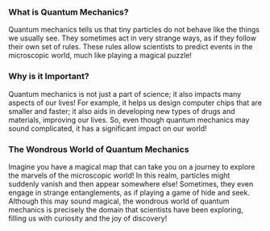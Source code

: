 ### What is Quantum Mechanics?

Quantum mechanics tells us that tiny particles do not behave like the things we usually see. They sometimes act in very strange ways, as if they follow their own set of rules. These rules allow scientists to predict events in the microscopic world, much like playing a magical puzzle!

### Why is it Important?

Quantum mechanics is not just a part of science; it also impacts many aspects of our lives! For example, it helps us design computer chips that are smaller and faster; it also aids in developing new types of drugs and materials, improving our lives. So, even though quantum mechanics may sound complicated, it has a significant impact on our world!

### The Wondrous World of Quantum Mechanics

Imagine you have a magical map that can take you on a journey to explore the marvels of the microscopic world! In this realm, particles might suddenly vanish and then appear somewhere else! Sometimes, they even engage in strange entanglements, as if playing a game of hide and seek. Although this may sound magical, the wondrous world of quantum mechanics is precisely the domain that scientists have been exploring, filling us with curiosity and the joy of discovery!
